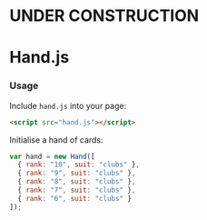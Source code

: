 # UNDER CONSTRUCTION

# Hand.js

### Usage

Include `hand.js` into your page:
```html
<script src="hand.js"></script>
```

Initialise a hand of cards:
```javascript
var hand = new Hand([
  { rank: "10", suit: "clubs" },
  { rank: "9", suit: "clubs" },
  { rank: "8", suit: "clubs" },
  { rank: "7", suit: "clubs" },
  { rank: "6", suit: "clubs" }
]);
```
